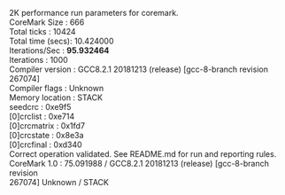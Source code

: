2K performance run parameters for coremark.</br>
CoreMark Size    : 666</br>
Total ticks      : 10424</br>
Total time (secs): 10.424000</br>
Iterations/Sec   : <strong>95.932464</strong></br>
Iterations       : 1000</br>
Compiler version : GCC8.2.1 20181213 (release) [gcc-8-branch revision 267074]</br>
Compiler flags   : Unknown</br>
Memory location  : STACK</br>
seedcrc          : 0xe9f5</br>
[0]crclist       : 0xe714</br>
[0]crcmatrix     : 0x1fd7</br>
[0]crcstate      : 0x8e3a</br>
[0]crcfinal      : 0xd340</br>
Correct operation validated. See README.md for run and reporting rules.</br>
CoreMark 1.0 : 75.091988 / GCC8.2.1 20181213 (release) [gcc-8-branch revision</br> 267074] Unknown / STACK</br>

